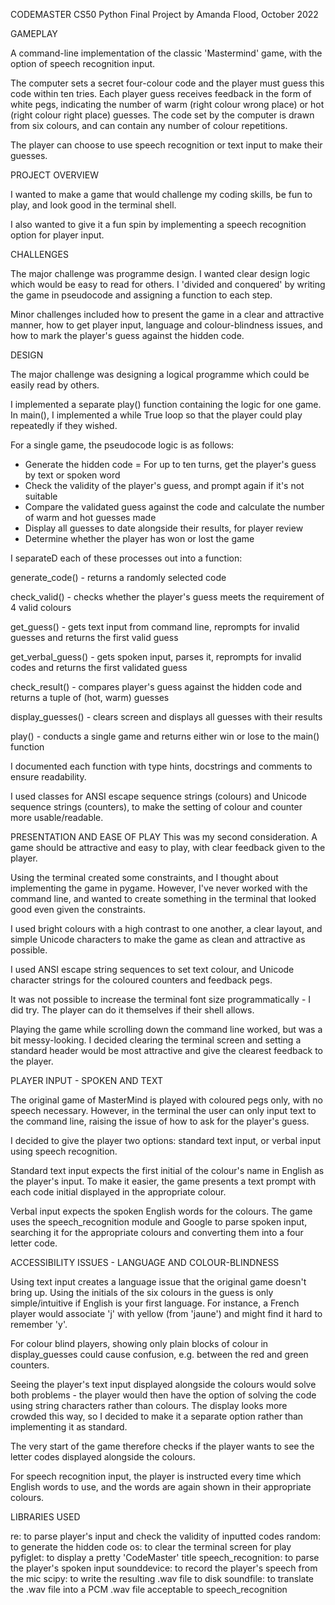 CODEMASTER
CS50 Python Final Project
by Amanda Flood, October 2022

GAMEPLAY

A command-line implementation of the classic 'Mastermind' game, with the option of speech recognition input.

The computer sets a secret four-colour code and the player must guess this code within ten tries.
Each player guess receives feedback in the form of white pegs, indicating the number of warm (right colour wrong place) or hot (right colour right place) guesses.
The code set by the computer is drawn from six colours, and can contain any number of colour repetitions.

The player can choose to use speech recognition or text input to make their guesses.


PROJECT OVERVIEW

I wanted to make a game that would challenge my coding skills, be fun to play, and look good in the terminal shell.

I also wanted to give it a fun spin by implementing a speech recognition option for player input.


CHALLENGES

The major challenge was programme design. I wanted clear design logic which would be easy to read for others. I 'divided and conquered' by writing the game in pseudocode and assigning a function to each step.

Minor challenges included how to present the game in a clear and attractive manner, how to get player input, language and colour-blindness issues, and how to mark the player's guess against the hidden code.


DESIGN

The major challenge was designing a logical programme which could be easily read by others.

I implemented a separate play() function containing the logic for one game.
In main(), I implemented a while True loop so that the player could play repeatedly if they wished.

For a single game, the pseudocode logic is as follows:

- Generate the hidden code
= For up to ten turns, get the player's guess by text or spoken word
- Check the validity of the player's guess, and prompt again if it's not suitable
- Compare the validated guess against the code and calculate the number of warm and hot guesses made
- Display all guesses to date alongside their results, for player review
- Determine whether the player has won or lost the game

I separateD each of these processes out into a function:

generate_code() - returns a randomly selected code

check_valid() - checks whether the player's guess meets the requirement of 4 valid colours

get_guess() - gets text input from command line, reprompts for invalid guesses and returns the first valid guess

get_verbal_guess() - gets spoken input, parses it, reprompts for invalid codes and returns the first validated guess

check_result() - compares player's guess against the hidden code and returns a tuple of (hot, warm) guesses

display_guesses() - clears screen and displays all guesses with their results

play() - conducts a single game and returns either win or lose to the main() function

I documented each function with type hints, docstrings and comments to ensure readability.

I used classes for ANSI escape sequence strings (colours) and Unicode sequence strings (counters), to make the setting of colour and counter more usable/readable.


PRESENTATION AND EASE OF PLAY
This was my second consideration. A game should be attractive and easy to play, with clear feedback given to the player.

Using the terminal created some constraints, and I thought about implementing the game in pygame. However, I've never worked with the command line, and wanted to create something in the terminal that looked good even given the constraints.

I used bright colours with a high contrast to one another, a clear layout, and simple Unicode characters to make the game as clean and attractive as possible.

I used ANSI escape string sequences to set text colour, and Unicode character strings for the coloured counters and feedback pegs.

It was not possible to increase the terminal font size programmatically - I did try. The player can do it themselves
if their shell allows.

Playing the game while scrolling down the command line worked, but was a bit messy-looking.
I decided clearing the terminal screen and setting a standard header would be most attractive and give the clearest feedback to the player.



PLAYER INPUT - SPOKEN AND TEXT

The original game of MasterMind is played with coloured pegs only, with no speech necessary.
However, in the terminal the user can only input text to the command line, raising the issue of how to ask for the player's guess.

I decided to give the player two options: standard text input, or verbal input using speech recognition.

Standard text input expects the first initial of the colour's name in English as the player's input.
To make it easier, the game presents a text prompt with each code initial displayed in the appropriate colour.

Verbal input expects the spoken English words for the colours. The game uses the speech_recognition module and Google to parse spoken input, searching it for the appropriate colours and converting them into a four letter code.



ACCESSIBILITY ISSUES - LANGUAGE AND COLOUR-BLINDNESS

Using text input creates a language issue that the original game doesn't bring up. Using the initials of the six colours in the guess is only simple/intuitive if English is your first language. For instance, a French player would associate 'j' with yellow (from 'jaune') and might find it hard to remember 'y'.

For colour blind players, showing only plain blocks of colour in display_guesses could cause confusion, e.g. between the red and green counters.

Seeing the player's text input displayed alongside the colours would solve both problems - the player would then have the option of solving the code using string characters rather than colours.
The display looks more crowded this way, so I decided to make it a separate option rather than implementing it as standard.

The very start of the game therefore checks if the player wants to see the letter codes displayed alongside the colours.

For speech recognition input, the player is instructed every time which English words to use, and the words are again shown in their appropriate colours.




LIBRARIES USED

re:                 to parse player's input and check the validity of inputted codes
random:             to generate the hidden code
os:                 to clear the terminal screen for play
pyfiglet:           to display a pretty 'CodeMaster' title
speech_recognition: to parse the player's spoken input
sounddevice:        to record the player's speech from the mic
scipy:              to write the resulting .wav file to disk
soundfile:          to translate the .wav file into a PCM .wav file acceptable to speech_recognition
